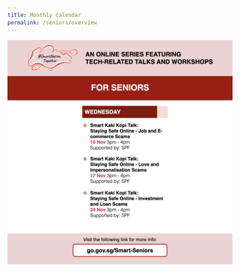 ```yaml
---
title: Monthly calendar
permalink: /seniors/overview
---
```

![Alt text for image on Isomer site](/images/sen-nov21.png)